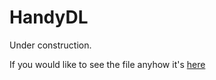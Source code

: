 # HandyDL
Under construction.

If you would like to see the file anyhow it's [here](https://github.com/konopczynski/HandyDL/blob/master/Handy_Derivatives.pdf)
